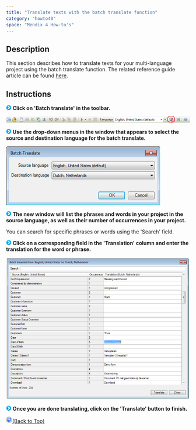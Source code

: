 ```yaml
---
title: "Translate texts with the batch translate function"
category: "howto40"
space: "Mendix 4 How-to's"
---
```

## Description

This section describes how to translate texts for your multi-language project using the batch translate function. The related reference guide article can be found [here](https://world.mendix.com/pages/releaseview.action?pageId=10092591).

## Instructions

![](attachments/819203/917932.png) **Click on 'Batch translate' in the toolbar.**

![](attachments/2621627/2752996.png)

![](attachments/819203/917932.png) **Use the drop-down menus in the window that appears to select the source and destination language for the batch translate.**

![](attachments/2621627/2752997.png)

![](attachments/819203/917932.png) **The new window will list the phrases and words in your project in the source language, as well as their number of occurrences in your project.**

You can search for specific phrases or words using the 'Search' field.

![](attachments/819203/917932.png) **Click on a corresponding field in the 'Translation' column and enter the translation for the word or phrase.**

![](attachments/2621627/2752998.png)

![](attachments/819203/917932.png) **Once you are done translating, click on the 'Translate' button to finish.**

[![](attachments/819203/917564.png)](translate-texts-with-the-batch-translate-function)[(Back to Top)](translate-texts-with-the-batch-translate-function)